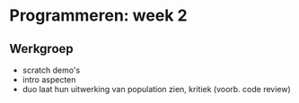 # Programmeren: week 2




## Werkgroep

- scratch demo's
- intro aspecten
- duo laat hun uitwerking van population zien, kritiek (voorb. code review)
